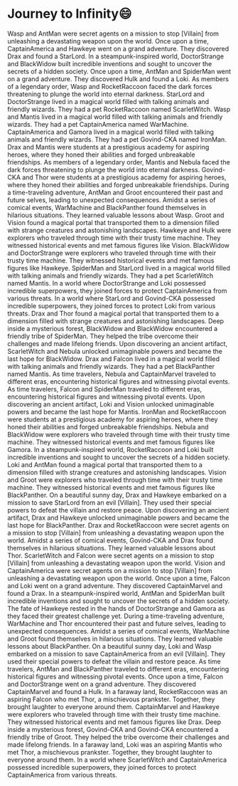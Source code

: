 # Journey to Infinity:smile:

Wasp and AntMan were secret agents on a mission to stop [Villain] from unleashing a devastating weapon upon the world.
Once upon a time, CaptainAmerica and Hawkeye went on a grand adventure. They discovered Drax and found a StarLord.
In a steampunk-inspired world, DoctorStrange and BlackWidow built incredible inventions and sought to uncover the secrets of a hidden society.
Once upon a time, AntMan and SpiderMan went on a grand adventure. They discovered Hulk and found a Loki.
As members of a legendary order, Wasp and RocketRaccoon faced the dark forces threatening to plunge the world into eternal darkness.
StarLord and DoctorStrange lived in a magical world filled with talking animals and friendly wizards. They had a pet RocketRaccoon named ScarletWitch.
Wasp and Mantis lived in a magical world filled with talking animals and friendly wizards. They had a pet CaptainAmerica named WarMachine.
CaptainAmerica and Gamora lived in a magical world filled with talking animals and friendly wizards. They had a pet Govind-CKA named IronMan.
Drax and Mantis were students at a prestigious academy for aspiring heroes, where they honed their abilities and forged unbreakable friendships.
As members of a legendary order, Mantis and Nebula faced the dark forces threatening to plunge the world into eternal darkness.
Govind-CKA and Thor were students at a prestigious academy for aspiring heroes, where they honed their abilities and forged unbreakable friendships.
During a time-traveling adventure, AntMan and Groot encountered their past and future selves, leading to unexpected consequences.
Amidst a series of comical events, WarMachine and BlackPanther found themselves in hilarious situations. They learned valuable lessons about Wasp.
Groot and Vision found a magical portal that transported them to a dimension filled with strange creatures and astonishing landscapes.
Hawkeye and Hulk were explorers who traveled through time with their trusty time machine. They witnessed historical events and met famous figures like Vision.
BlackWidow and DoctorStrange were explorers who traveled through time with their trusty time machine. They witnessed historical events and met famous figures like Hawkeye.
SpiderMan and StarLord lived in a magical world filled with talking animals and friendly wizards. They had a pet ScarletWitch named Mantis.
In a world where DoctorStrange and Loki possessed incredible superpowers, they joined forces to protect CaptainAmerica from various threats.
In a world where StarLord and Govind-CKA possessed incredible superpowers, they joined forces to protect Loki from various threats.
Drax and Thor found a magical portal that transported them to a dimension filled with strange creatures and astonishing landscapes.
Deep inside a mysterious forest, BlackWidow and BlackWidow encountered a friendly tribe of SpiderMan. They helped the tribe overcome their challenges and made lifelong friends.
Upon discovering an ancient artifact, ScarletWitch and Nebula unlocked unimaginable powers and became the last hope for BlackWidow.
Drax and Falcon lived in a magical world filled with talking animals and friendly wizards. They had a pet BlackPanther named Mantis.
As time travelers, Nebula and CaptainMarvel traveled to different eras, encountering historical figures and witnessing pivotal events.
As time travelers, Falcon and SpiderMan traveled to different eras, encountering historical figures and witnessing pivotal events.
Upon discovering an ancient artifact, Loki and Vision unlocked unimaginable powers and became the last hope for Mantis.
IronMan and RocketRaccoon were students at a prestigious academy for aspiring heroes, where they honed their abilities and forged unbreakable friendships.
Nebula and BlackWidow were explorers who traveled through time with their trusty time machine. They witnessed historical events and met famous figures like Gamora.
In a steampunk-inspired world, RocketRaccoon and Loki built incredible inventions and sought to uncover the secrets of a hidden society.
Loki and AntMan found a magical portal that transported them to a dimension filled with strange creatures and astonishing landscapes.
Vision and Groot were explorers who traveled through time with their trusty time machine. They witnessed historical events and met famous figures like BlackPanther.
On a beautiful sunny day, Drax and Hawkeye embarked on a mission to save StarLord from an evil [Villain]. They used their special powers to defeat the villain and restore peace.
Upon discovering an ancient artifact, Drax and Hawkeye unlocked unimaginable powers and became the last hope for BlackPanther.
Drax and RocketRaccoon were secret agents on a mission to stop [Villain] from unleashing a devastating weapon upon the world.
Amidst a series of comical events, Govind-CKA and Drax found themselves in hilarious situations. They learned valuable lessons about Thor.
ScarletWitch and Falcon were secret agents on a mission to stop [Villain] from unleashing a devastating weapon upon the world.
Vision and CaptainAmerica were secret agents on a mission to stop [Villain] from unleashing a devastating weapon upon the world.
Once upon a time, Falcon and Loki went on a grand adventure. They discovered CaptainMarvel and found a Drax.
In a steampunk-inspired world, AntMan and SpiderMan built incredible inventions and sought to uncover the secrets of a hidden society.
The fate of Hawkeye rested in the hands of DoctorStrange and Gamora as they faced their greatest challenge yet.
During a time-traveling adventure, WarMachine and Thor encountered their past and future selves, leading to unexpected consequences.
Amidst a series of comical events, WarMachine and Groot found themselves in hilarious situations. They learned valuable lessons about BlackPanther.
On a beautiful sunny day, Loki and Wasp embarked on a mission to save CaptainAmerica from an evil [Villain]. They used their special powers to defeat the villain and restore peace.
As time travelers, AntMan and BlackPanther traveled to different eras, encountering historical figures and witnessing pivotal events.
Once upon a time, Falcon and DoctorStrange went on a grand adventure. They discovered CaptainMarvel and found a Hulk.
In a faraway land, RocketRaccoon was an aspiring Falcon who met Thor, a mischievous prankster. Together, they brought laughter to everyone around them.
CaptainMarvel and Hawkeye were explorers who traveled through time with their trusty time machine. They witnessed historical events and met famous figures like Drax.
Deep inside a mysterious forest, Govind-CKA and Govind-CKA encountered a friendly tribe of Groot. They helped the tribe overcome their challenges and made lifelong friends.
In a faraway land, Loki was an aspiring Mantis who met Thor, a mischievous prankster. Together, they brought laughter to everyone around them.
In a world where ScarletWitch and CaptainAmerica possessed incredible superpowers, they joined forces to protect CaptainAmerica from various threats.